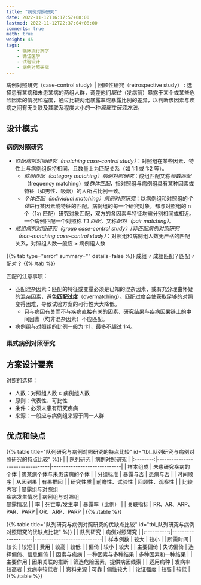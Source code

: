 ```yaml
---
title: "病例对照研究"
date: 2022-11-12T16:17:57+08:00
lastmod: 2022-11-12T22:37:04+08:00
comments: true
math: true
weight: 45
tags:
    - 临床流行病学
    - 循证医学
    - 试验设计
    - 病例对照研究
---
```


病例对照研究（case-control study）| 回顾性研究（retrospective study）
: 选择患有某病和未患某病的两组人群，调差他们*既往*（发病前）暴露于某个或某些危险因素的情况和程度，通过比较两组暴露率或暴露比例的差异，以判断该因素与疾病之间有无关联及其联系程度大小的一种*观察性研究方法*。

<!--more-->

## 设计模式

### 病例对照研究

- *匹配病例对照研究（matching case-control study）*：对照组在某些因素、特性上与病例组保持相同，且数量上为匹配关系（如 1:1 或 1:2 等）。
    - *成组匹配（category matching）病例对照研究*：成组匹配又称*频数匹配*（frequency matching）或*群体匹配*，指对照组与病例组具有某种因素或特征（如男性、吸烟）的人所占比例一致。
    - *个体匹配（individual matching）病例对照研究*：以病例组和对照组的*个体*进行某因素或特征的匹配。病例组的每一个研究对象，都与对照组的 n 个（1:n 匹配）研究对象匹配，双方的各因素与特征均需分别相同或相近。一个病例匹配一个对照称 *1:1 匹配*，又称*配对（pair matching）*。
- *成组病例对照研究（group case-control study）*/*非匹配病例对照研究（non-matching case-control study）*：对照组和病例组人数无严格的匹配关系，对照组人数一般应 ≥ 病例组人数

{{% tab type="error" summary="" details=false  %}}
成组 ≠ 成组匹配？匹配 ≠ 配对？
{{% /tab %}}

匹配的注意事项：

- 匹配混杂因素：匹配的特征或变量必须是已知的混杂因素，或有充分理由怀疑的混杂因素，避免**匹配过度**（overmatching）。匹配过度会使获取足够的对照变得困难，导致试验方案的可行性大大降低。
    - 只与病因有关而不与疾病直接有关的因素、研究结果与疾病因果链上的中间因素（均非混杂因素）不应匹配。
- 病例组与对照组的比例一般为 1:1，最多不超过 1:4。

### 巢式病例对照研究

## 方案设计要素

对照的选择：

- 人数：对照组人数 ≥ 病例组人数
- 原则：代表性、可比性
- 条件：必须未患有研究疾病
- 来源：一般应与病例组来源于同一人群

## 优点和缺点

{{% table title="队列研究与病例对照研究的特点比较" id="tbl_队列研究与病例对照研究的特点比较"  %}}
|          | 队列研究                        | 病例对照研究                |
|:--------:|---------------------------------|-----------------------------|
| 样本组成 | 未患研究疾病的个体              | 患某病个体与未患该病的个体  |
| 分组标准 | 暴露与否                        | 患病与否                    |
| 时间顺序 | 从因到果                        | 有果推因                    |
| 研究性质 | 前瞻性、试验性                  | 回顾性、观察性              |
| 比较内容 | 暴露组与对照组<br/>疾病发生情况 | 病例组与对照组<br/>暴露情况 |
|    率    | 死亡率/发生率                   | 暴露率（比例）              |
| 关联指标 | RR、AR、ARP、PAR、PARP          | OR、ARP、PARP               |
{{% /table %}}

{{% table title="队列研究与病例对照研究的优缺点比较" id="tbl_队列研究与病例对照研究的优缺点比较"  %}}
|            | 队列研究           | 病例对照研究               |
|:----------:|--------------------|----------------------------|
|  样本例数  | 较大               | 较小                       |
|  所需时间  | 较长               | 较短                       |
|    费用    | 较高               | 较低                       |
|    偏倚    | 较小               | 较大                       |
|  主要偏倚  | 失访偏倚           | 选择偏倚、信息偏倚         |
| 因素与疾病 | 一种因素与多种结果 | 多种因素和一种结果         |
|  主要作用  | 因果关联的推断     | 筛选危险因素，提供病因线索 |
|  适用病种  | 发病率较高者       | 发病率较低者               |
|  资料来源  | 可靠               | 偏性较大                   |
|  论证强度  | 较高               | 较低                       |
{{% /table %}}
